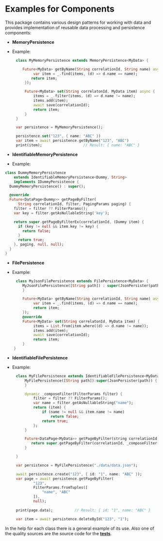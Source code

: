 # Examples for Components

This package contains various design patterns for working with data and provides implementation of 
reusable data processing and persistence components:

- **MemoryPersistence**
* Example:

```dart
     class MyMemoryPersistence extends MemoryPersistence<MyData> {

        Future<MyData> getByName(String correlationId, String name) async {
             var item = _.find(items, (d) => d.name == name);
            return item;
         });

         Future<MyData> set(String correlatonId, MyData item) async {
             items = _.filter(items, (d) => d.name != name);
             items.add(item);
             await save(correlationId);
             return item;
         }
     }

     var persistence = MyMemoryPersistence();

     persistence.set("123", { name: "ABC" })
     var item = await persistence.getByName("123", "ABC")
     print(item);                   // Result: { name: "ABC" }

```

- **IdentifiableMemoryPersistence**
* Example:

```dart
class DummyMemoryPersistence
    extends IdentifiableMemoryPersistence<Dummy, String>
    implements IDummyPersistence {
  DummyMemoryPersistence() : super();

  @override
  Future<DataPage<Dummy>> getPageByFilter(
      String correlationId, filter, PagingParams paging) {
    filter = filter ?? FilterParams();
    var key = filter.getAsNullableString('key');

    return super.getPageByFilterEx(correlationId, (Dummy item) {
      if (key != null && item.key != key) {
        return false;
      }
      return true;
    }, paging, null, null);
  }
}
```

- **FilePersistence**
* Example:

``` dart
     class MyJsonFilePersistence extends FilePersistence<MyData> {
        MyJsonFilePersistence([String path]) : super(JsonPersister(path)){
        }

        Future<MyData> getByName(String correlationId, String name) async {
             var item = _.find(items, (d) => d.name == name);
             return item;
        });
        @override
        Future<MyData> set(String correlatonId, MyData item) {
             items = List.from(item.where((d) => d.name != name));
             items.add(item);
             await save(correlationId);
             return item;
        }
    }

```

- **IdentifiableFilePersistence**
* Example:

```dart
     class MyFilePersistence extends IdentifiableFilePersistence<MyData, String> {
         MyFilePersistence([String path]):super(JsonPersister(path)) {
         }

         dynamic _composeFilter(FilterParams filter) {
             filter = filter ?? FilterParams();
             var name = filter.getAsNullableString("name");
             return (item) {
                 if (name != null && item.name != name)
                     return false;
                 return true;
             };
         }

         Future<DataPage<MyData>> getPageByFilter(string correlationId, FilterParams filter, PagingParams paging){
            return super.getPageByFilter(correlationId, _composeFilter(filter), paging, null, null);
         }

     }

     var persistence = MyFilePersistence("./data/data.json");

     await persistence.create("123", { id: "1", name: "ABC" });
     var page = await persistence.getPageByFilter(
             "123",
             FilterParams.fromTuples([
                 "name", "ABC"
             ]),
             null);
             
     print(page.data);          // Result: { id: "1", name: "ABC" }

     var item = await persistence.deleteById("123", "1");

```

In the help for each class there is a general example of its use. Also one of the quality sources
are the source code for the [**tests**](https://github.com/pip-services3-dart/pip-services3-data-dart/tree/master/test).
